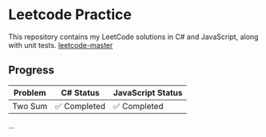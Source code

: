 # Leetcode Practice
This repository contains my LeetCode solutions in C# and JavaScript, along with unit tests.
[leetcode-master](https://github.com/youngyangyang04/leetcode-master)

## Progress
| Problem           | C# Status    | JavaScript Status |
|-------------------|--------------|-------------------|
| Two Sum           | ✅ Completed | ✅ Completed     |
...
